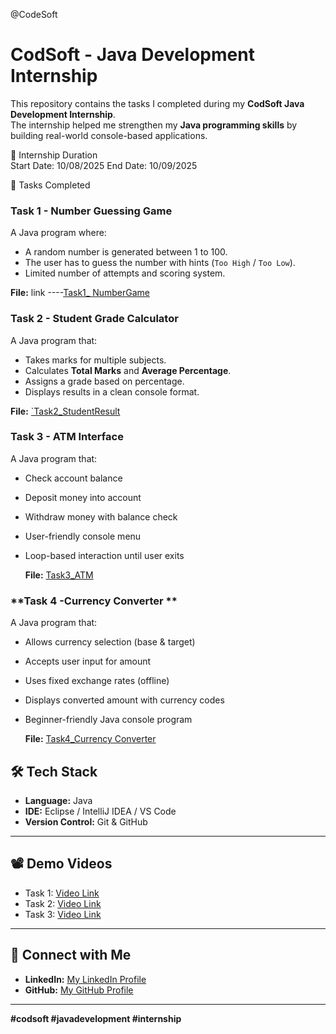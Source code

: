 @CodeSoft
# CodSoft - Java Development Internship  

This repository contains the tasks I completed during my **CodSoft Java Development Internship**.  
The internship helped me strengthen my **Java programming skills** by building real-world console-based applications.  

📅 Internship Duration  
Start Date: 10/08/2025
End Date: 10/09/2025

 📌 Tasks Completed  

### **Task 1 - Number Guessing Game**
A Java program where:
- A random number is generated between 1 to 100.
- The user has to guess the number with hints (`Too High` / `Too Low`).
- Limited number of attempts and scoring system.

**File:** link ----[Task1_ NumberGame]( https://github.com/gaikwadsakshi2004/CodeSoft/blob/main/NumberGame.java)
 
 
 ### **Task 2 - Student Grade Calculator**  
A Java program that:  
- Takes marks for multiple subjects.  
- Calculates **Total Marks** and **Average Percentage**.  
- Assigns a grade based on percentage.  
- Displays results in a clean console format.  

**File:** [`Task2_StudentResult](https://github.com/gaikwadsakshi2004/CodeSoft/blob/main/StudentResult.java)  

 ### **Task 3 - ATM Interface**  
A Java program that:  
- Check account balance  
- Deposit money into account  
- Withdraw money with balance check  
- User-friendly console menu  
- Loop-based interaction until user exits


  **File:** [Task3_ATM](https://github.com/gaikwadsakshi2004/CodeSoft/blob/main/ATM.java)

 ### **Task 4 -Currency Converter **  
A Java program that:  
- Allows currency selection (base & target)
- Accepts user input for amount
- Uses fixed exchange rates (offline)
- Displays converted amount with currency codes
- Beginner-friendly Java console program

  **File:** [Task4_Currency Converter ](https://github.com/gaikwadsakshi2004/CodeSoft/blob/main/CurrencyConverter.java)



## 🛠️ Tech Stack  
- **Language:** Java  
- **IDE:** Eclipse / IntelliJ IDEA / VS Code  
- **Version Control:** Git & GitHub  

---

## 📽️ Demo Videos  
- Task 1: [Video Link](#)  
- Task 2: [Video Link](#)  
- Task 3: [Video Link](#)  

---

## 🔗 Connect with Me  
- **LinkedIn:** [My LinkedIn Profile](https://www.linkedin.com/in/sakshigaikwad02)  
- **GitHub:** [My GitHub Profile](https://github.com/gaikwadsakshi2004)  

---
**#codsoft #javadevelopment #internship**
